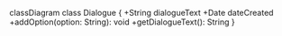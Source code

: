 classDiagram
    class Dialogue {
        +String dialogueText
        +Date dateCreated
        +addOption(option: String): void
        +getDialogueText(): String
    }
